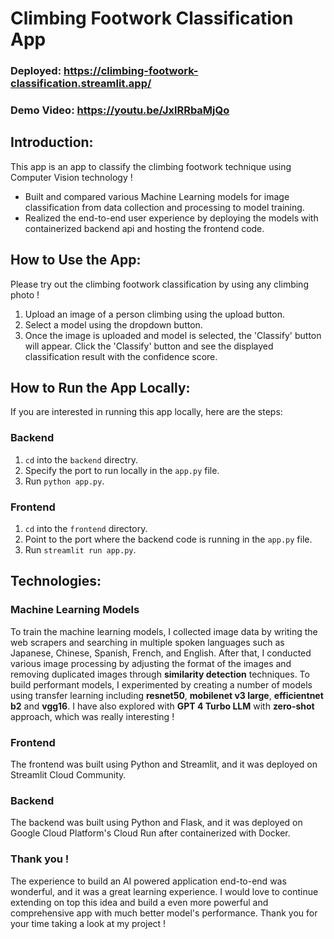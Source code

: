 # Climbing Footwork Classification App

### Deployed: https://climbing-footwork-classification.streamlit.app/

### Demo Video: https://youtu.be/JxlRRbaMjQo

## Introduction:

This app is an app to classify the climbing footwork technique using Computer Vision technology !

- Built and compared various Machine Learning models for image classification from data collection and processing to model training.
- Realized the end-to-end user experience by deploying the models with containerized backend api and hosting the frontend code.

## How to Use the App:

Please try out the climbing footwork classification by using any climbing photo !

1. Upload an image of a person climbing using the upload button.
2. Select a model using the dropdown button.
3. Once the image is uploaded and model is selected, the 'Classify' button will appear. Click the 'Classify' button and see the displayed classification result with the confidence score.

## How to Run the App Locally:

If you are interested in running this app locally, here are the steps:

### Backend
1. `cd` into the `backend` directry. 
2. Specify the port to run locally in the `app.py` file.
3. Run `python app.py`.

### Frontend 
1. `cd` into the `frontend` directory.
2. Point to the port where the backend code is running in the `app.py` file.
3. Run `streamlit run app.py`.

## Technologies:

### Machine Learning Models
To train the machine learning models, I collected image data by writing the web scrapers and searching in multiple spoken languages such as Japanese, Chinese, Spanish, French, and English. After that, I conducted various image processing by adjusting the format of the images and removing duplicated images through **similarity detection** techniques. To build performant models, I experimented by creating a number of models using transfer learning including **resnet50**, **mobilenet v3 large**, **efficientnet b2** and **vgg16**. I have also explored with **GPT 4 Turbo LLM** with **zero-shot** approach, which was really interesting !

### Frontend
The frontend was built using Python and Streamlit, and it was deployed on Streamlit Cloud Community.

### Backend
The backend was built using Python and Flask, and it was deployed on Google Cloud Platform's Cloud Run after containerized with Docker.

### Thank you !
The experience to build an AI powered application end-to-end was wonderful, and it was a great learning experience. I would love to continue extending on top this idea and build a even more powerful and comprehensive app with much better model's performance. Thank you for your time taking a look at my project !